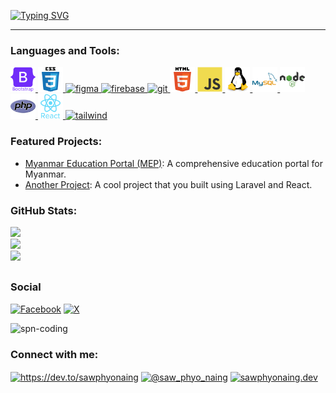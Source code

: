 <a href="https://git.io/typing-svg"><img src="https://readme-typing-svg.demolab.com?font=Silkscreen&duration=3000&pause=1000&color=F76800&center=true&width=900&lines=I'm+Saw+Phyo+Naing;A+passionate+Web+Developer+from+Myanmar" alt="Typing SVG" /></a>

---

<h3 align="left">Languages and Tools:</h3>
<p align="left"> 
  <a href="https://getbootstrap.com" target="_blank" rel="noreferrer"> 
    <img src="https://raw.githubusercontent.com/devicons/devicon/master/icons/bootstrap/bootstrap-plain-wordmark.svg" alt="bootstrap" width="40" height="40"/> 
  </a> 
  <a href="https://www.w3schools.com/css/" target="_blank" rel="noreferrer"> 
    <img src="https://raw.githubusercontent.com/devicons/devicon/master/icons/css3/css3-original-wordmark.svg" alt="css3" width="40" height="40"/> 
  </a> 
  <a href="https://www.figma.com/" target="_blank" rel="noreferrer"> 
    <img src="https://www.vectorlogo.zone/logos/figma/figma-icon.svg" alt="figma" width="40" height="40"/> 
  </a> 
  <a href="https://firebase.google.com/" target="_blank" rel="noreferrer"> 
    <img src="https://www.vectorlogo.zone/logos/firebase/firebase-icon.svg" alt="firebase" width="40" height="40"/> 
  </a> 
  <a href="https://git-scm.com/" target="_blank" rel="noreferrer"> 
    <img src="https://www.vectorlogo.zone/logos/git-scm/git-scm-icon.svg" alt="git" width="40" height="40"/> 
  </a> 
  <a href="https://www.w3.org/html/" target="_blank" rel="noreferrer"> 
    <img src="https://raw.githubusercontent.com/devicons/devicon/master/icons/html5/html5-original-wordmark.svg" alt="html5" width="40" height="40"/> 
  </a> 
  <a href="https://developer.mozilla.org/en-US/docs/Web/JavaScript" target="_blank" rel="noreferrer"> 
    <img src="https://raw.githubusercontent.com/devicons/devicon/master/icons/javascript/javascript-original.svg" alt="javascript" width="40" height="40"/> 
  </a> 
  <a href="https://www.linux.org/" target="_blank" rel="noreferrer"> 
    <img src="https://raw.githubusercontent.com/devicons/devicon/master/icons/linux/linux-original.svg" alt="linux" width="40" height="40"/> 
  </a> 
  <a href="https://www.mysql.com/" target="_blank" rel="noreferrer"> 
    <img src="https://raw.githubusercontent.com/devicons/devicon/master/icons/mysql/mysql-original-wordmark.svg" alt="mysql" width="40" height="40"/> 
  </a> 
  <a href="https://nodejs.org" target="_blank" rel="noreferrer"> 
    <img src="https://raw.githubusercontent.com/devicons/devicon/master/icons/nodejs/nodejs-original-wordmark.svg" alt="nodejs" width="40" height="40"/> 
  </a> 
  <a href="https://www.php.net" target="_blank" rel="noreferrer"> 
    <img src="https://raw.githubusercontent.com/devicons/devicon/master/icons/php/php-original.svg" alt="php" width="40" height="40"/>
  </a> 
  <a href="https://reactjs.org/" target="_blank" rel="noreferrer"> 
    <img src="https://raw.githubusercontent.com/devicons/devicon/master/icons/react/react-original-wordmark.svg" alt="react" width="40" height="40"/> 
  </a> 
  <a href="https://tailwindcss.com/" target="_blank" rel="noreferrer"> 
    <img src="https://www.vectorlogo.zone/logos/tailwindcss/tailwindcss-icon.svg" alt="tailwind" width="40" height="40"/> 
  </a> 
</p>

### Featured Projects:
- [Myanmar Education Portal (MEP)](https://github.com/ExBrain-B13-Group-1/MEP): A comprehensive education portal for Myanmar.
- [Another Project](https://github.com/SawPhyoNaing/AnotherProject): A cool project that you built using Laravel and React.

### GitHub Stats:
![](https://github-readme-stats.vercel.app/api?username=spn-coding&theme=radical&hide_border=false&include_all_commits=false&count_private=false)<br/>
![](https://github-readme-streak-stats.herokuapp.com/?user=spn-coding&theme=radical&hide_border=false)<br/>
![](https://github-readme-stats.vercel.app/api/top-langs/?username=spn-coding&theme=radical&hide_border=false&include_all_commits=false&count_private=false&layout=compact)

## <h3>Social</h3>
[![Facebook](https://img.shields.io/badge/Facebook-%231877F2.svg?logo=Facebook&logoColor=white)](https://facebook.com/sawphyonaing.dev) 
[![X](https://img.shields.io/badge/X-black.svg?logo=X&logoColor=white)](https://x.com/@saw_phyo_naing) 


<p align="left"> <img src="https://komarev.com/ghpvc/?username=spn-coding&label=Profile%20views&color=0e75b6&style=flat" alt="spn-coding" /> </p>

<h3 align="left">Connect with me:</h3>
<p align="left">
<a href="https://dev.to/https://dev.to/sawphyonaing" target="blank"><img align="center" src="https://raw.githubusercontent.com/rahuldkjain/github-profile-readme-generator/master/src/images/icons/Social/devto.svg" alt="https://dev.to/sawphyonaing" height="30" width="40" /></a>
<a href="https://twitter.com/@saw_phyo_naing" target="blank"><img align="center" src="https://raw.githubusercontent.com/rahuldkjain/github-profile-readme-generator/master/src/images/icons/Social/twitter.svg" alt="@saw_phyo_naing" height="30" width="40" /></a>
<a href="https://fb.com/sawphyonaing.dev" target="blank"><img align="center" src="https://raw.githubusercontent.com/rahuldkjain/github-profile-readme-generator/master/src/images/icons/Social/facebook.svg" alt="sawphyonaing.dev" height="30" width="40" /></a>
</p>

